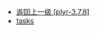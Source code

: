 - [返回上一级 [plyr-3.7.8]](page/web前端/视频相关/plyr/plyr-3.7.8/)
- [tasks](page/web前端/视频相关/plyr/plyr-3.7.8/tasks/)
